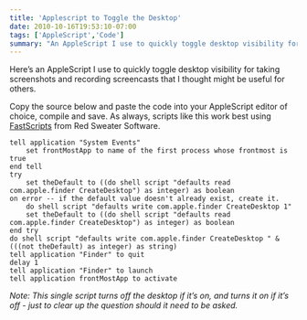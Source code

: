 ```yaml
---
title: 'Applescript to Toggle the Desktop'
date: 2010-10-16T19:53:10-07:00
tags: ['AppleScript','Code']
summary: "An AppleScript I use to quickly toggle desktop visibility for taking screenshots and recording screencasts that I thought might be useful for others."
---
```

Here’s an AppleScript I use to quickly toggle desktop visibility for taking screenshots and recording screencasts that I thought might be useful for others.

Copy the source below and paste the code into your AppleScript editor of choice, compile and save. As always, scripts like this work best using [FastScripts](http://www.red-sweater.com/fastscripts/) from Red Sweater Software.

```applescript	
tell application "System Events"
	set frontMostApp to name of the first process whose frontmost is true
end tell
try
	set theDefault to ((do shell script "defaults read com.apple.finder CreateDesktop") as integer) as boolean
on error -- if the default value doesn't already exist, create it.
	do shell script "defaults write com.apple.finder CreateDesktop 1"
	set theDefault to ((do shell script "defaults read com.apple.finder CreateDesktop") as integer) as boolean
end try
do shell script "defaults write com.apple.finder CreateDesktop " & (((not theDefault) as integer) as string)
tell application "Finder" to quit
delay 1
tell application "Finder" to launch
tell application frontMostApp to activate
```	

_Note: This single script turns off the desktop if it’s on, and turns it on if it’s off - just to clear up the question should it need to be asked._